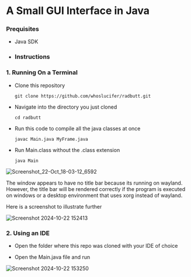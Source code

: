 #  A Small GUI Interface in Java

### Prequisites
  
- Java SDK

- ### Instructions
  
 ### 1. Running On a Terminal
  
- Clone this repository

      git clone https://github.com/whoslucifer/radbutt.git

- Navigate into the directory you just cloned

      cd radbutt

- Run this code to compile all the java classes at once

      javac Main.java MyFrame.java    

- Run Main.class without the .class extension

      java Main

![Screenshot_22-Oct_18-03-12_6592](https://github.com/user-attachments/assets/0922d70a-fad5-44f8-8c5e-f5ab09694d64)


The window appears to have no title bar because its running on wayland. However, the title bar will be rendered correctly if the program is executed on windows or a desktop environment that uses xorg instead of wayland.

Here is a screenshot to illustrate further


![Screenshot 2024-10-22 152413](https://github.com/user-attachments/assets/f978ead0-dbf4-4433-9f18-c904535f568a)


### 2. Using an IDE

- Open the folder where this repo was cloned with your IDE of choice
  
- Open the Main.java file and run


![Screenshot 2024-10-22 153250](https://github.com/user-attachments/assets/e9c6da00-75b3-4bc9-a16e-1df8145bb04a)


  
       
 
 
